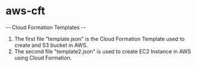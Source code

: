 # aws-cft

-- Cloud Formation Templates --

1. The first file "template.json" is the Cloud Formation Template used to create and S3 bucket in AWS.
2. The second file "template2.json" is used to create EC2 Instance in AWS using Cloud Formation.
